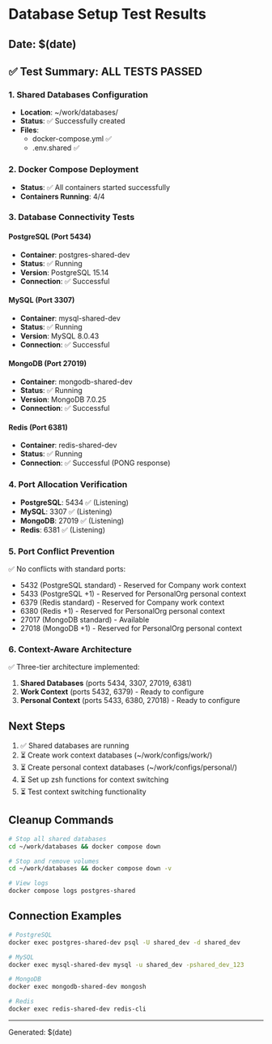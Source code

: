 # Database Setup Test Results
## Date: $(date)

## ✅ Test Summary: ALL TESTS PASSED

### 1. Shared Databases Configuration
- **Location**: ~/work/databases/
- **Status**: ✅ Successfully created
- **Files**:
  - docker-compose.yml ✅
  - .env.shared ✅

### 2. Docker Compose Deployment
- **Status**: ✅ All containers started successfully
- **Containers Running**: 4/4

### 3. Database Connectivity Tests

#### PostgreSQL (Port 5434)
- **Container**: postgres-shared-dev
- **Status**: ✅ Running
- **Version**: PostgreSQL 15.14
- **Connection**: ✅ Successful

#### MySQL (Port 3307)
- **Container**: mysql-shared-dev
- **Status**: ✅ Running
- **Version**: MySQL 8.0.43
- **Connection**: ✅ Successful

#### MongoDB (Port 27019)
- **Container**: mongodb-shared-dev
- **Status**: ✅ Running
- **Version**: MongoDB 7.0.25
- **Connection**: ✅ Successful

#### Redis (Port 6381)
- **Container**: redis-shared-dev
- **Status**: ✅ Running
- **Connection**: ✅ Successful (PONG response)

### 4. Port Allocation Verification
- **PostgreSQL**: 5434 ✅ (Listening)
- **MySQL**: 3307 ✅ (Listening)
- **MongoDB**: 27019 ✅ (Listening)
- **Redis**: 6381 ✅ (Listening)

### 5. Port Conflict Prevention
✅ No conflicts with standard ports:
- 5432 (PostgreSQL standard) - Reserved for Company work context
- 5433 (PostgreSQL +1) - Reserved for PersonalOrg personal context
- 6379 (Redis standard) - Reserved for Company work context
- 6380 (Redis +1) - Reserved for PersonalOrg personal context
- 27017 (MongoDB standard) - Available
- 27018 (MongoDB +1) - Reserved for PersonalOrg personal context

### 6. Context-Aware Architecture
✅ Three-tier architecture implemented:
1. **Shared Databases** (ports 5434, 3307, 27019, 6381)
2. **Work Context** (ports 5432, 6379) - Ready to configure
3. **Personal Context** (ports 5433, 6380, 27018) - Ready to configure

## Next Steps
1. ✅ Shared databases are running
2. ⏳ Create work context databases (~/work/configs/work/)
3. ⏳ Create personal context databases (~/work/configs/personal/)
4. ⏳ Set up zsh functions for context switching
5. ⏳ Test context switching functionality

## Cleanup Commands
```bash
# Stop all shared databases
cd ~/work/databases && docker compose down

# Stop and remove volumes
cd ~/work/databases && docker compose down -v

# View logs
docker compose logs postgres-shared
```

## Connection Examples
```bash
# PostgreSQL
docker exec postgres-shared-dev psql -U shared_dev -d shared_dev

# MySQL
docker exec mysql-shared-dev mysql -u shared_dev -pshared_dev_123

# MongoDB
docker exec mongodb-shared-dev mongosh

# Redis
docker exec redis-shared-dev redis-cli
```

---
Generated: $(date)
